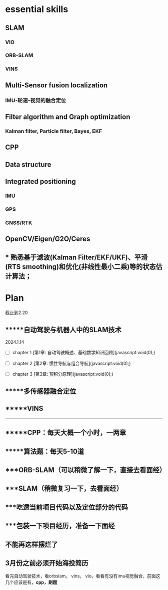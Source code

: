 # essential skills

## SLAM

### VIO

### ORB-SLAM

### VINS

## Multi-Sensor fusion localization

### IMU-轮速-视觉的融合定位

## Filter algorithm and Graph optimization

### Kalman filter, Particle filter, Bayes, EKF

## CPP

## Data structure

## Integrated positioning

### IMU

### GPS

### GNSS/RTK

## OpenCV/Eigen/G2O/Ceres

## \* 熟悉基于滤波(Kalman Filter/EKF/UKF)、平滑(RTS smoothing)和优化(非线性最小二乘)等的状态估计算法；

# Plan

截止到2.20

## \*\*\*\*\*自动驾驶与机器人中的SLAM技术

2024\.1.14

- [ ] chapter 1  \[第1章: 自动驾驶概述、基础数学知识回顾\](javascript:void(0);)

- [ ] chapter 2  \[第2章: 惯性导航与组合导航\](javascript:void(0);)

- [ ] chapter 3  \[第3章: 预积分原理\](javascript:void(0);)

## \*\*\*\*\*多传感器融合定位

## \*\*\*\*\*VINS

---

## \*\*\*\*\*CPP：每天大概一个小时，一两章

## \*\*\*\*\*算法题：每天5-10道

## \*\*\*ORB-SLAM（可以稍微了解一下，直接去看面经）

## \*\*\*SLAM（稍微复习一下，去看面经）

## \*\*\*吃透当前项目代码以及定位部分的代码

## \*\*\*包装一下项目经历，准备一下面经

## 不能再这样摆烂了

## 3月份之前必须开始海投简历

看完自动驾驶技术，看orbslam， vins， vio，看看有没有imu视觉融合，前面这几个应该是有，**cpp，刷题**